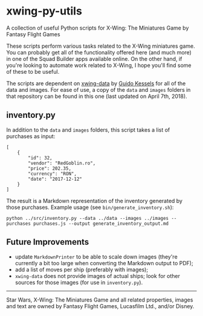 # xwing-py-utils
A collection of useful Python scripts for X-Wing: The Miniatures Game by Fantasy Flight Games

These scripts perform various tasks related to the X-Wing miniatures game. You can probably get all of the functionality offered here (and much more) in one of the Squad Builder apps available online. On the other hand, if you're looking to automate work related to X-Wing, I hope you'll find some of these to be useful.

The scripts are dependent on [xwing-data](https://github.com/guidokessels/xwing-data) by [Guido Kessels](https://github.com/guidokessels) for all of the data and images. For ease of use, a copy of the `data` and `images` folders in that repository can be found in this one (last updated on April 7th, 2018).

## inventory.py

In addition to the `data` and `images` folders, this script takes a list of purchases as input:

```
[
    {
        "id": 32,
        "vendor": "RedGoblin.ro",
        "price": 202.35,
        "currency": "RON",
        "date": "2017-12-12"
    }
]
```

The result is a Markdown representation of the inventory generated by those purchases. Example usage (see `bin/generate_inventory.sh`):

```
python ../src/inventory.py --data ../data --images ../images --purchases purchases.js --output generate_inventory_output.md
```

## Future Improvements

* update `MarkdownPrinter` to be able to scale down images (they're currently a bit too large when converting the Markdown output to PDF);
* add a list of moves per ship (preferably with images);
* `xwing-data` does not provide images of actual ships; look for other sources for those images (for use in `inventory.py`).

---

Star Wars, X-Wing: The Miniatures Game and all related properties, images and text are owned by Fantasy Flight Games, Lucasfilm Ltd., and/or Disney.
